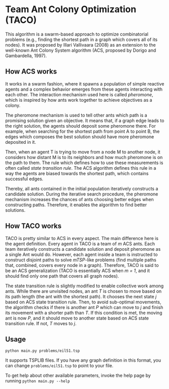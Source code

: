 # Team Ant Colony Optimization (TACO)

This algorithm is a swarm-based approach to optimize combinatorial problems (e.g., finding the shortest path in a graph which covers all of its nodes). It was proposed by Illari Vallivaara (2008) as an extension to the well-known Ant Colony System algorithm (ACS, proposed by Dorigo and Gambardella, 1997).

## How ACS works

It works in a swarm fashion, where it spawns a population of simple reactive agents and a complex behavior emerges from these agents interacting with each other. The interaction mechanism used here is called _pheromone_, which is inspired by how ants work together to achieve objectives as a colony.

The pheromone mechanism is used to tell other ants which path is a promising solution given an objective. It means that, if a graph edge leads to the right solution, the agents should deposit some pheromone there. For example, when searching for the shortest path from point A to point B, the edges which composes the best solution should have more pheromone deposited in it. 

Then, when an agent T is trying to move from a node M to another node, it considers how distant M is to its neighbors and how much pheromone is on the path to them. The rule which defines how to use these measurements is often called _state transition rule_. The ACS algorithm defines this rule in a way the agents are biased towards the shortest path, which contains successful edges.

Thereby, all ants contained in the initial population iteratively constructs a candidate solution. During the iterative search procedure, the pheromone mechanism increases the chances of ants choosing better edges when constructing paths. Therefore,  it enables the algorithm to find better solutions.

## How TACO works

TACO is pretty similar to ACS in every aspect. The main difference here is the agent definition. Every agent in TACO is a team of _m_ ACS ants. Each team iteratively constructs a candidate solution and deposit pheromone as a single Ant would do. However, each agent inside a team is instructed to construct disjoint paths to solve _mTSP_-like problems (find multiple paths that, combined, covers every node in a graph). Therefore, TACO is said to be an ACS generalization (TACO is essentially ACS when _m = 1_, and it should find only one path that covers all graph nodes).

The state transition rule is slightly modified to enable collective work among ants. While there are unvisited nodes, an ant _T_ is chosen to move based on its path length (the ant with the shortest path). It chooses the next state _j_ based on ACS state transition rule. Then, to avoid sub-optimal movements, the algorithm checks if there is another ant _P_ which can move to _j_ and finish its movement with a shorter path than _T_. If this condition is met, the moving ant is now _P_, and it should move to another state based on ACS state transition rule. If not, _T_ moves to _j_.

## Usage

```python main.py problems/eil51.tsp```

It supports TSPLIB files. If you have any graph definition in this format, you can change `problems/eil51.tsp` to point to your file.

To get help about other available parameters, invoke the help page by running `python main.py --help`
